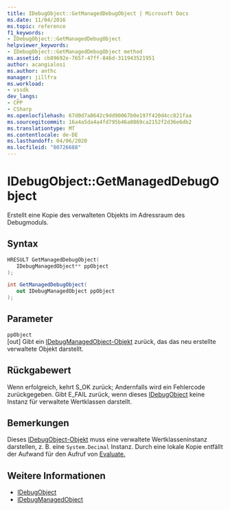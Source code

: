 ```yaml
---
title: IDebugObject::GetManagedDebugObject | Microsoft Docs
ms.date: 11/04/2016
ms.topic: reference
f1_keywords:
- IDebugObject::GetManagedDebugObject
helpviewer_keywords:
- IDebugObject::GetManagedDebugObject method
ms.assetid: cb89692e-7657-47ff-846d-311943521951
author: acangialosi
ms.author: anthc
manager: jillfra
ms.workload:
- vssdk
dev_langs:
- CPP
- CSharp
ms.openlocfilehash: 67d0d7a8642c9dd90067b0e197f420d4cc821faa
ms.sourcegitcommit: 16a4a5da4a4fd795b46a0869ca2152f2d36e6db2
ms.translationtype: MT
ms.contentlocale: de-DE
ms.lasthandoff: 04/06/2020
ms.locfileid: "80726688"
---
```

# <a name="idebugobjectgetmanageddebugobject"></a>IDebugObject::GetManagedDebugObject
Erstellt eine Kopie des verwalteten Objekts im Adressraum des Debugmoduls.

## <a name="syntax"></a>Syntax

```cpp
HRESULT GetManagedDebugObject( 
   IDebugManagedObject** ppObject
);
```

```csharp
int GetManagedDebugObject(
   out IDebugManagedObject ppObject
);
```

## <a name="parameters"></a>Parameter
`ppObject`\
[out] Gibt ein [IDebugManagedObject-Objekt](../../../extensibility/debugger/reference/idebugmanagedobject.md) zurück, das das neu erstellte verwaltete Objekt darstellt.

## <a name="return-value"></a>Rückgabewert
 Wenn erfolgreich, kehrt S_OK zurück; Andernfalls wird ein Fehlercode zurückgegeben. Gibt E_FAIL zurück, wenn dieses [IDebugObject](../../../extensibility/debugger/reference/idebugobject.md) keine Instanz für verwaltete Wertklassen darstellt.

## <a name="remarks"></a>Bemerkungen
 Dieses [IDebugObject-Objekt](../../../extensibility/debugger/reference/idebugobject.md) muss eine verwaltete Wertklasseninstanz darstellen, z. B. eine `System.Decimal` Instanz. Durch eine lokale Kopie entfällt der Aufwand für den Aufruf von [Evaluate.](../../../extensibility/debugger/reference/idebugfunctionobject-evaluate.md)

## <a name="see-also"></a>Weitere Informationen
- [IDebugObject](../../../extensibility/debugger/reference/idebugobject.md)
- [IDebugManagedObject](../../../extensibility/debugger/reference/idebugmanagedobject.md)
